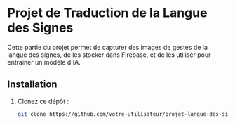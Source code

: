 # Projet de Traduction de la Langue des Signes

Cette partie du projet permet de capturer des images de gestes de la langue des signes, de les stocker dans Firebase, et de les utiliser pour entraîner un modèle d'IA.

## Installation

1. Clonez ce dépôt :
   ```bash
   git clone https://github.com/votre-utilisateur/projet-langue-des-signes.git
   ```
